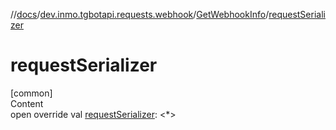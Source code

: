 //[docs](../../../index.md)/[dev.inmo.tgbotapi.requests.webhook](../index.md)/[GetWebhookInfo](index.md)/[requestSerializer](request-serializer.md)



# requestSerializer  
[common]  
Content  
open override val [requestSerializer](request-serializer.md): <*>  



